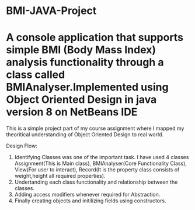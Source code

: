 # BMI-JAVA-Project
# A console application that supports simple BMI (Body Mass Index) analysis functionality through a class called BMIAnalyser.Implemented using Object Oriented Design in java version 8 on NetBeans IDE

This is a simple project part of my course assignment where I mapped my theoritical understanding of Object Oriented Design to real world. 

Design Flow:
1. Identifying Classes was one of the important task. I have used 4 classes Assignment(This is Main class), BMIAnalyser(Core Functionality Class), View(For user to interact), Record(It is the property class consists of weight,height all required properties).
2. Undertanding each class functionality and relationship between the classes.
3. Adding access modifiers whenever required for Abstraction.
4. Finally creating objects and initilizing fields using constructors.
